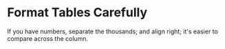
# Format Tables Carefully

If you have numbers, separate the thousands; and align right; it's easier to compare across the column.

